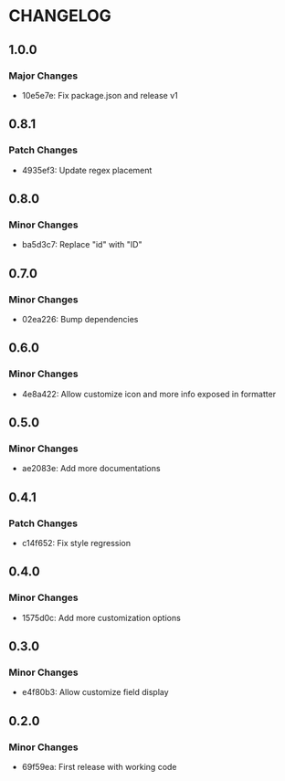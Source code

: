 # CHANGELOG

## 1.0.0

### Major Changes

- 10e5e7e: Fix package.json and release v1

## 0.8.1

### Patch Changes

- 4935ef3: Update regex placement

## 0.8.0

### Minor Changes

- ba5d3c7: Replace "id" with "ID"

## 0.7.0

### Minor Changes

- 02ea226: Bump dependencies

## 0.6.0

### Minor Changes

- 4e8a422: Allow customize icon and more info exposed in formatter

## 0.5.0

### Minor Changes

- ae2083e: Add more documentations

## 0.4.1

### Patch Changes

- c14f652: Fix style regression

## 0.4.0

### Minor Changes

- 1575d0c: Add more customization options

## 0.3.0

### Minor Changes

- e4f80b3: Allow customize field display

## 0.2.0

### Minor Changes

- 69f59ea: First release with working code
